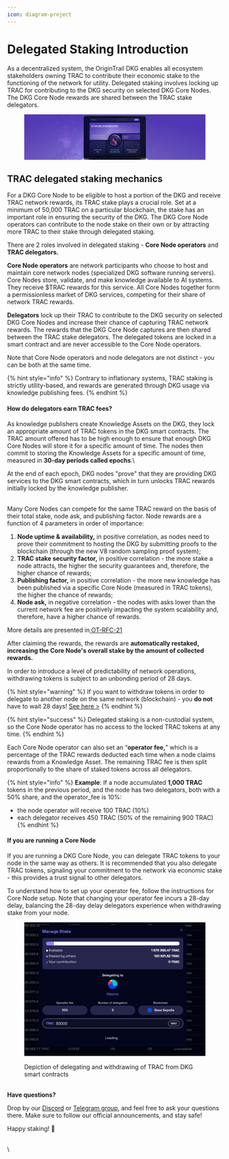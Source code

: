 ```yaml
---
icon: diagram-project
---
```


# Delegated Staking Introduction

As a decentralized system, the OriginTrail DKG enables all ecosystem stakeholders owning TRAC to contribute their economic stake to the functioning of the network for utility. Delegated staking involves locking up TRAC for contributing to the DKG security on selected DKG Core Nodes. The DKG Core Node rewards are shared between the TRAC stake delegators.

<figure><img src="../../.gitbook/assets/Staking updates.png" alt=""><figcaption></figcaption></figure>

## TRAC delegated staking mechanics

For a DKG Core Node to be eligible to host a portion of the DKG and receive TRAC network rewards, its TRAC stake plays a crucial role. Set at a minimum of 50,000 TRAC on a particular blockchain, the stake has an important role in ensuring the security of the DKG. The DKG Core Node operators can contribute to the node stake on their own or by attracting more TRAC to their stake through delegated staking.&#x20;

There are 2 roles involved in delegated staking -  **Core Node operators** and **TRAC delegators.**

**Core Node operators** are network participants who choose to host and maintain core network nodes (specialized DKG software running servers). Core Nodes store, validate, and make knowledge available to AI systems. They receive $TRAC rewards for this service. All Core Nodes together form a permissionless market of DKG services, competing for their share of network TRAC rewards.

**Delegators** lock up their TRAC to contribute to the DKG security on selected DKG Core Nodes and increase their chance of capturing TRAC network rewards. The rewards that the DKG Core Node captures are then shared between the TRAC stake delegators. The delegated tokens are locked in a smart contract and are never accessible to the Core Node operators.

Note that Core Node operators and node delegators are not distinct - you can be both at the same time.

{% hint style="info" %}
Contrary to inflationary systems, TRAC staking is strictly utility-based, and rewards are generated through DKG usage via knowledge publishing fees.
{% endhint %}

#### How do delegators earn TRAC fees?

As knowledge publishers create Knowledge Assets on the DKG, they lock an appropriate amount of TRAC tokens in the DKG smart contracts. The TRAC amount offered has to be high enough to ensure that enough DKG Core Nodes will store it for a specific amount of time. The nodes then commit to storing the Knowledge Assets for a specific amount of time, measured in **30-day periods called epochs**.\


At the end of each epoch, DKG nodes "prove" that they are providing DKG services to the DKG smart contracts, which in turn unlocks  TRAC rewards initially locked by the knowledge publisher.&#x20;

\
Many Core Nodes can compete for the same TRAC reward on the basis of their total stake, node ask, and publishing factor. Node rewards are a function of 4 parameters in order of importance:

1. **Node uptime & availability,** in positive correlation, as nodes need to prove their commitment to hosting the DKG by submitting proofs to the blockchain (through the new V8 random sampling proof system);
2. **TRAC stake security factor,** in positive correlation - the more stake a node attracts, the higher the security guarantees and, therefore, the higher chance of rewards;
3. **Publishing factor,** in positive correlation - the more new knowledge has been published via a specific Core Node (measured in TRAC tokens), the higher the chance of rewards;
4. **Node ask,** in negative correlation - the nodes with asks lower than the current network fee are positively impacting the system scalability and, therefore, have a higher chance of rewards.

More details are presented in[ OT-RFC-21](https://github.com/OriginTrail/OT-RFC-repository/blob/main/RFCs/OT-RFC-21_Collective_Neuro-Symbolic_AI/OT-RFC-21%20Collective%20Neuro-Symbolic%20AI.pdf)

After claiming the rewards, the rewards are **automatically restaked, increasing the Core Node's overall stake by the amount of collected rewards.**

In order to introduce a level of predictability of network operations, withdrawing tokens is subject to an unbonding period of 28 days.



{% hint style="warning" %}
If you want to withdraw tokens in order to delegate to another node on the same network (blockchain) - you **do not** have to wait 28 days! [See here >](redelegating-stake.md)&#x20;
{% endhint %}



{% hint style="success" %}
Delegated staking is a non-custodial system, so the Core Node operator has no access to the locked TRAC tokens at any time.
{% endhint %}

Each Core Node operator can also set an “**operator fee,**” which is a percentage of the TRAC rewards deducted each time when a node claims rewards from a Knowledge Asset. The remaining TRAC fee is then split proportionally to the share of staked tokens across all delegators.

{% hint style="info" %}
**Example**: If a node accumulated **1,000 TRAC** tokens in the previous period, and the node has two delegators, both with a 50% share, and the operator\_fee is 10%:

* the node operator will receive 100 TRAC (10%)
* each delegator receives 450 TRAC (50% of the remaining 900 TRAC)
{% endhint %}

#### If you are running a Core Node

If you are running a DKG Core Node, you can delegate TRAC tokens to your node in the same way as others. It is recommended that you also delegate TRAC tokens, signaling your commitment to the network via economic stake - this provides a trust signal to other delegators.

To understand how to set up your operator fee, follow the instructions for Core Node setup. Note that changing your operator fee incurs a 28-day delay, balancing the 28-day delay delegators experience when withdrawing stake from your node.

<figure><img src="../../.gitbook/assets/image.png" alt=""><figcaption><p>Depiction of delegating and withdrawing of TRAC from DKG smart contracts</p></figcaption></figure>

\
**Have questions?**

Drop by our [Discord](https://discord.com/invite/xCaY7hvNwD) or [Telegram group](https://t.me/origintrail), and feel free to ask your questions there. Make sure to follow our official announcements, and stay safe!

Happy staking! 🚀

\
\
